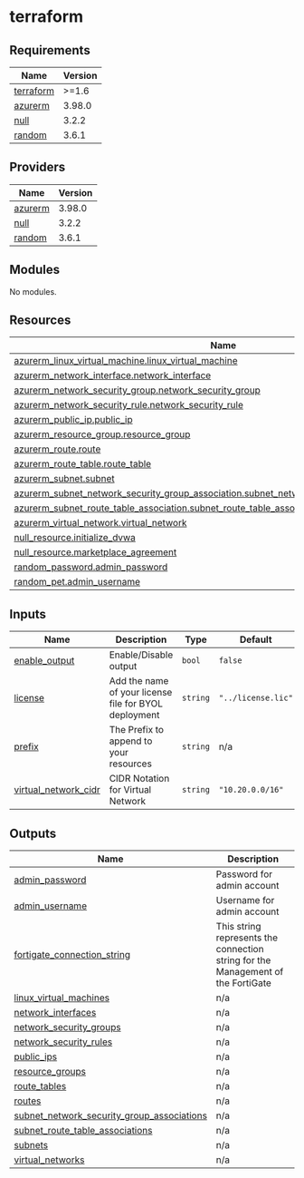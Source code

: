 # terraform

<!-- BEGIN_TF_DOCS -->
## Requirements

| Name | Version |
|------|---------|
| <a name="requirement_terraform"></a> [terraform](#requirement\_terraform) | >=1.6 |
| <a name="requirement_azurerm"></a> [azurerm](#requirement\_azurerm) | 3.98.0 |
| <a name="requirement_null"></a> [null](#requirement\_null) | 3.2.2 |
| <a name="requirement_random"></a> [random](#requirement\_random) | 3.6.1 |

## Providers

| Name | Version |
|------|---------|
| <a name="provider_azurerm"></a> [azurerm](#provider\_azurerm) | 3.98.0 |
| <a name="provider_null"></a> [null](#provider\_null) | 3.2.2 |
| <a name="provider_random"></a> [random](#provider\_random) | 3.6.1 |

## Modules

No modules.

## Resources

| Name | Type |
|------|------|
| [azurerm_linux_virtual_machine.linux_virtual_machine](https://registry.terraform.io/providers/hashicorp/azurerm/3.98.0/docs/resources/linux_virtual_machine) | resource |
| [azurerm_network_interface.network_interface](https://registry.terraform.io/providers/hashicorp/azurerm/3.98.0/docs/resources/network_interface) | resource |
| [azurerm_network_security_group.network_security_group](https://registry.terraform.io/providers/hashicorp/azurerm/3.98.0/docs/resources/network_security_group) | resource |
| [azurerm_network_security_rule.network_security_rule](https://registry.terraform.io/providers/hashicorp/azurerm/3.98.0/docs/resources/network_security_rule) | resource |
| [azurerm_public_ip.public_ip](https://registry.terraform.io/providers/hashicorp/azurerm/3.98.0/docs/resources/public_ip) | resource |
| [azurerm_resource_group.resource_group](https://registry.terraform.io/providers/hashicorp/azurerm/3.98.0/docs/resources/resource_group) | resource |
| [azurerm_route.route](https://registry.terraform.io/providers/hashicorp/azurerm/3.98.0/docs/resources/route) | resource |
| [azurerm_route_table.route_table](https://registry.terraform.io/providers/hashicorp/azurerm/3.98.0/docs/resources/route_table) | resource |
| [azurerm_subnet.subnet](https://registry.terraform.io/providers/hashicorp/azurerm/3.98.0/docs/resources/subnet) | resource |
| [azurerm_subnet_network_security_group_association.subnet_network_security_group_association](https://registry.terraform.io/providers/hashicorp/azurerm/3.98.0/docs/resources/subnet_network_security_group_association) | resource |
| [azurerm_subnet_route_table_association.subnet_route_table_association](https://registry.terraform.io/providers/hashicorp/azurerm/3.98.0/docs/resources/subnet_route_table_association) | resource |
| [azurerm_virtual_network.virtual_network](https://registry.terraform.io/providers/hashicorp/azurerm/3.98.0/docs/resources/virtual_network) | resource |
| [null_resource.initialize_dvwa](https://registry.terraform.io/providers/hashicorp/null/3.2.2/docs/resources/resource) | resource |
| [null_resource.marketplace_agreement](https://registry.terraform.io/providers/hashicorp/null/3.2.2/docs/resources/resource) | resource |
| [random_password.admin_password](https://registry.terraform.io/providers/hashicorp/random/3.6.1/docs/resources/password) | resource |
| [random_pet.admin_username](https://registry.terraform.io/providers/hashicorp/random/3.6.1/docs/resources/pet) | resource |

## Inputs

| Name | Description | Type | Default | Required |
|------|-------------|------|---------|:--------:|
| <a name="input_enable_output"></a> [enable\_output](#input\_enable\_output) | Enable/Disable output | `bool` | `false` | no |
| <a name="input_license"></a> [license](#input\_license) | Add the name of your license file for BYOL deployment | `string` | `"../license.lic"` | no |
| <a name="input_prefix"></a> [prefix](#input\_prefix) | The Prefix to append to your resources | `string` | n/a | yes |
| <a name="input_virtual_network_cidr"></a> [virtual\_network\_cidr](#input\_virtual\_network\_cidr) | CIDR Notation for Virtual Network | `string` | `"10.20.0.0/16"` | no |

## Outputs

| Name | Description |
|------|-------------|
| <a name="output_admin_password"></a> [admin\_password](#output\_admin\_password) | Password for admin account |
| <a name="output_admin_username"></a> [admin\_username](#output\_admin\_username) | Username for admin account |
| <a name="output_fortigate_connection_string"></a> [fortigate\_connection\_string](#output\_fortigate\_connection\_string) | This string represents the connection string for the Management of the FortiGate |
| <a name="output_linux_virtual_machines"></a> [linux\_virtual\_machines](#output\_linux\_virtual\_machines) | n/a |
| <a name="output_network_interfaces"></a> [network\_interfaces](#output\_network\_interfaces) | n/a |
| <a name="output_network_security_groups"></a> [network\_security\_groups](#output\_network\_security\_groups) | n/a |
| <a name="output_network_security_rules"></a> [network\_security\_rules](#output\_network\_security\_rules) | n/a |
| <a name="output_public_ips"></a> [public\_ips](#output\_public\_ips) | n/a |
| <a name="output_resource_groups"></a> [resource\_groups](#output\_resource\_groups) | n/a |
| <a name="output_route_tables"></a> [route\_tables](#output\_route\_tables) | n/a |
| <a name="output_routes"></a> [routes](#output\_routes) | n/a |
| <a name="output_subnet_network_security_group_associations"></a> [subnet\_network\_security\_group\_associations](#output\_subnet\_network\_security\_group\_associations) | n/a |
| <a name="output_subnet_route_table_associations"></a> [subnet\_route\_table\_associations](#output\_subnet\_route\_table\_associations) | n/a |
| <a name="output_subnets"></a> [subnets](#output\_subnets) | n/a |
| <a name="output_virtual_networks"></a> [virtual\_networks](#output\_virtual\_networks) | n/a |
<!-- END_TF_DOCS -->
